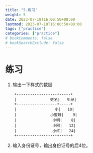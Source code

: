 ```yaml
---
title: "5.练习"
weight: 5
date: 2023-07-18T16:00:50+08:00
lastmod: 2023-07-18T16:00:50+08:00
tags: ["practice"]
categories: ["practice"]
# bookComments: false
# bookSearchExclude: false
---
```


# 练习

1. 输出一下样式的数据

```
    +------------------+-----+
    |               姓名|   年纪|
    +------------------+-----+
    |                 小|   10|
    |               小蜜蜂|    9|
    |                小明|    8|
    |                小刚|   12|
    |                小红|   24|
    +------------------+-----+
```

2. 输入身份证号，输出身份证号的后4位。
